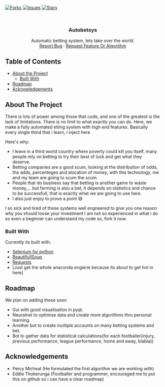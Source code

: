 <!-- PROJECT SHIELDS -->
[![Forks][forks-shield]][forks-url]
[![Issues][issues-shield]][issues-url]
[![Stars][stars-shield]][stars-url]



<!-- PROJECT LOGO -->
<br />
<p align="center">
  
  <!--<img src="images/logo.png" alt="Logo" width="80" height="80">-->

  <h3 align="center">Autobetsys</h3>

  <p align="center">
    Automatic betting system, lets take over the world.
    <br />
    <a href="https://github.com/issues">Report Bug</a>
    ·
    <a href="https://github.com/issues">Request Feature Or Algorithm</a>
  </p>
</p>



<!-- TABLE OF CONTENTS -->
## Table of Contents

* [About the Project](#about-the-project)
  * [Built With](#built-with)
* [Roadmap](#roadmap)
* [Acknowledgements](#acknowledgements)



<!-- ABOUT THE PROJECT -->
## About The Project

There is lots of power among those that code, and one of the greatest is the lack of limitations. There is no limit to what exactly you can do. Here, we make a fully automated etiing system with high end features. Basically every single thind that i learn, i inject here

Here's why:
* I leave in a third world country where poverty could kill you itself, many people rely on betting to try their best of luck and get what they deserve.
* Betting companies are a good scum, looking at the distribution of odds, the adds, percenteges and alocation of money, with this technology, me and my team are going to scum the scum.
* People that do business say that betting is another game to waste money,... but farming is also a bet, it depends on statistics and chance to be successfull, that is exactly what we are going to use here.
* I also just enjoy to prove a point :smile:

I so sick and tired of these systems well engneered to give you one reason why you should loose your investment
I am not so experienced in what i do so even a beginner can understand my code so, fork it now.

### Built With
Currently its built with:
* [Selenium for python](https://selenium-python.readthedocs.io/)
* [BeautifullSoup](https://www.crummy.com/software/BeautifulSoup/bs4/doc/)
* [Requests](https://requests.readthedocs.io/en/master/user/quickstart/)
* [Just get the whole anaconda engiene because its about to get hot in here]


<!-- ROADMAP -->
## Roadmap
We plan on adding these soon
* Gui with good visualisation in pyqt.
* Neuralnet to optimise data and create more algorithms thru personal learning.
* Another bot to create multiple accounts on many betting systems and bet.
* Bot to gather data for statistical calculations(for each footballer(injury, previous performance, league performance, home and away, blabla))

<!-- ACKNOWLEDGEMENTS -->
## Acknowledgements
* Percy Micheal (He formulated the first algorithm we are working with)
* Eddie Thokerunga (Footballer and programmer, encouraged me to put this on github so i can have a clear roadmap)

<!-- MARKDOWN LINKS & IMAGES -->
<!-- https://www.markdownguide.org/basic-syntax/#reference-style-links -->
[forks-shield]: https://img.shields.io/github/forks/nkatagithub/autobetsys.svg?style=flat-square
[forks-url]: https://github.com/nkatagithub/autobetsys/network/members
[stars-shield]: https://img.shields.io/github/stars/nkatagithub/autobetsys.svg?style=flat-square
[stars-url]: https://github.com/nkatagithub/autobetsys/stargazers
[issues-shield]: https://img.shields.io/github/issues/nkatagithub/autobetsys.svg?style=flat-square
[issues-url]: https://github.com/nkatagithub/autobetsys/issues
